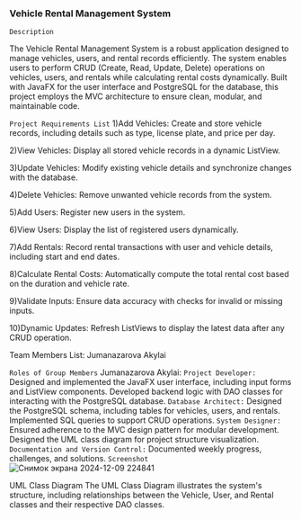 ### Vehicle Rental Management System

```Description```

The Vehicle Rental Management System is a robust application designed to manage
vehicles, users, and rental records efficiently.
The system enables users to perform CRUD (Create, Read, Update, Delete) 
operations on vehicles, users, and rentals while calculating rental costs dynamically.
Built with JavaFX for the user interface and PostgreSQL for the database, this project employs the MVC architecture to ensure clean, modular, and maintainable code.

````Project Requirements List````
1)Add Vehicles: Create and store vehicle records, including details such as type, license plate, and price per day.

2)View Vehicles: Display all stored vehicle records in a dynamic ListView.

3)Update Vehicles: Modify existing vehicle details and synchronize changes with the database.

4)Delete Vehicles: Remove unwanted vehicle records from the system.

5)Add Users: Register new users in the system.

6)View Users: Display the list of registered users dynamically.

7)Add Rentals: Record rental transactions with user and vehicle details, including start and end dates.

8)Calculate Rental Costs: Automatically compute the total rental cost based on the duration and vehicle rate.

9)Validate Inputs: Ensure data accuracy with checks for invalid or missing inputs.

10)Dynamic Updates: Refresh ListViews to display the latest data after any CRUD operation.

Team Members List:
Jumanazarova Akylai

``Roles of Group Members``
Jumanazarova Akylai:
``Project Developer:``
Designed and implemented the JavaFX user interface, including input forms and ListView components.
Developed backend logic with DAO classes for interacting with the PostgreSQL database.
``Database Architect:``
Designed the PostgreSQL schema, including tables for vehicles, users, and rentals.
Implemented SQL queries to support CRUD operations.
``System Designer:``
Ensured adherence to the MVC design pattern for modular development.
Designed the UML class diagram for project structure visualization.
``Documentation and Version Control:``
Documented weekly progress, challenges, and solutions.
```Screenshot```
![Снимок экрана 2024-12-09 224841](https://github.com/user-attachments/assets/fdbb502f-1a7d-4a3b-9fac-45c2caf8c719)


UML Class Diagram
The UML Class Diagram illustrates the system's structure, including relationships between the Vehicle, User, and Rental classes and their respective DAO classes.

